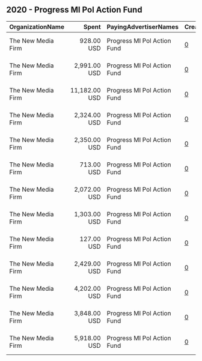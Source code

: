 ## 2020 - Progress MI Pol Action Fund 
|OrganizationName|Spent|PayingAdvertiserNames|CreativeUrls|Impressions|Genders|AgeBrackets|CountryCodes|BillingAddresses|CandidateBallotInformation|
|:---|---:|:---|:---|---:|:---|:---|:---|:---|:---|
|The New Media Firm|928.00 USD|Progress MI Pol Action Fund|[0](https://www.snap.com/political-ads/asset/15ce875ba75d8f11104e78792b9f206fc74610aa404ce65b4c9630ab846c83a2?mediaType=mp4)|192,352||18+|united states|"1730 Rhode Island Ave, NW Ste 213,Washington,20036,US"||
|The New Media Firm|2,991.00 USD|Progress MI Pol Action Fund|[0](https://www.snap.com/political-ads/asset/5683b47d2f7fcbe08f76d5bb0d6b014e29117c39354803eeb6a282ec59173a8e?mediaType=mp4)|674,249||18+|united states|"1730 Rhode Island Ave, NW Ste 213,Washington,20036,US"||
|The New Media Firm|11,182.00 USD|Progress MI Pol Action Fund|[0](https://www.snap.com/political-ads/asset/b909d1c35bd6962fc7319589af761d99247eaece0a0acc0b31b8a922d68c348d?mediaType=jpg)|1,224,337||18+|united states|"1730 Rhode Island Ave, NW Ste 213,Washington,20036,US"|Michigan Supreme Court|
|The New Media Firm|2,324.00 USD|Progress MI Pol Action Fund|[0](https://www.snap.com/political-ads/asset/f6658c0be126aa2a27deb214f616dcaf97ee4270b6ed0ebf2fb3e4b75bd9fedf?mediaType=mp4)|545,698||18+|united states|"1730 Rhode Island Ave, NW Ste 213,Washington,20036,US"||
|The New Media Firm|2,350.00 USD|Progress MI Pol Action Fund|[0](https://www.snap.com/political-ads/asset/b180becb555e8ea9e0ca737aebd7810f0418bd6ca8fd2970c25c3c25a31487e9?mediaType=jpg)|285,208||18+|united states|"1730 Rhode Island Ave, NW Ste 213,Washington,20036,US"|Michigan Supreme Court|
|The New Media Firm|713.00 USD|Progress MI Pol Action Fund|[0](https://www.snap.com/political-ads/asset/3be9ab79a0ec94bead6592712c81a86c0ac6f0b4b3fbc70dc2d267c4bc0c64b7?mediaType=mp4)|65,831||18+|united states|"1730 Rhode Island Ave, NW Ste 213,Washington,20036,US"|Macomb County MI County Prosecutor IE|
|The New Media Firm|2,072.00 USD|Progress MI Pol Action Fund|[0](https://www.snap.com/political-ads/asset/4dfa95025d48055981932c7c568046b6bebedc5ff9c91d6b9920279b9b784717?mediaType=jpg)|248,894||18+|united states|"1730 Rhode Island Ave, NW Ste 213,Washington,20036,US"|Michigan Supreme Court|
|The New Media Firm|1,303.00 USD|Progress MI Pol Action Fund|[0](https://www.snap.com/political-ads/asset/307a6065ed6693c6e484f739c9d79424262150c972c734d550b5eda0566fdaa0?mediaType=mp4)|269,506||18+|united states|"1730 Rhode Island Ave, NW Ste 213,Washington,20036,US"||
|The New Media Firm|127.00 USD|Progress MI Pol Action Fund|[0](https://www.snap.com/political-ads/asset/c4ced53d1686a344fdcda24f5e256385df149e6c4fcc9335ae26e6f4211bf87c?mediaType=mp4)|11,429||18+|united states|"1730 Rhode Island Ave, NW Ste 213,Washington,20036,US"|Macomb County MI County Prosecutor IE|
|The New Media Firm|2,429.00 USD|Progress MI Pol Action Fund|[0](https://www.snap.com/political-ads/asset/1eccdad10d33cc745c905b227abd959f72072a4bd5e21537391b99b58f8bf1a7?mediaType=mp4)|538,298||18+|united states|"1730 Rhode Island Ave, NW Ste 213,Washington,20036,US"||
|The New Media Firm|4,202.00 USD|Progress MI Pol Action Fund|[0](https://www.snap.com/political-ads/asset/411938cfa76c913998714de6e0f1f8cf6e1060e600b921f21d1c432e2c48cc6b?mediaType=mp4)|598,344||18+|united states|"1730 Rhode Island Ave, NW Ste 213,Washington,20036,US"|Progress Michigan Political Action Fund|
|The New Media Firm|3,848.00 USD|Progress MI Pol Action Fund|[0](https://www.snap.com/political-ads/asset/e65bd9a293a3bf4a1bf6bbf3a964bcc5043bee6cfc2727920bd064179074ef65?mediaType=mp4)|695,247||18+|united states|"1730 Rhode Island Ave, NW Ste 213,Washington,20036,US"|Michigan Supreme Court|
|The New Media Firm|5,918.00 USD|Progress MI Pol Action Fund|[0](https://www.snap.com/political-ads/asset/b420a7fb520d3086f7289eef0a937fb7986f8c1a2a2c902b88f1b997cf25cade?mediaType=mp4)|977,001||18+|united states|"1730 Rhode Island Ave, NW Ste 213,Washington,20036,US"|Michigan Supreme Court|
